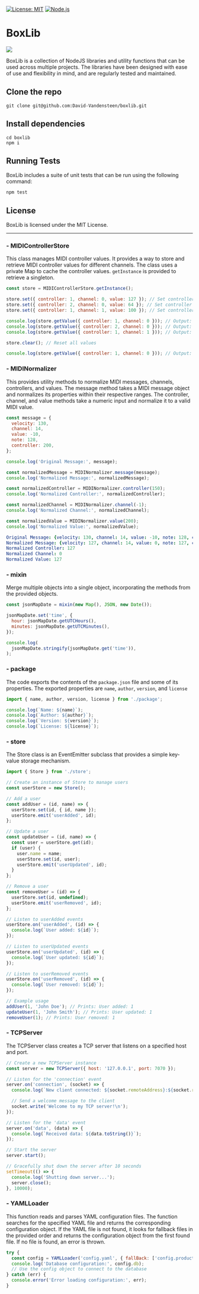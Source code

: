 [![License: MIT](https://img.shields.io/badge/License-MIT-yellow.svg)](https://opensource.org/licenses/MIT)
[![Node.js](https://img.shields.io/badge/Node.js-18.x-green.svg)](https://nodejs.org/en/download/)

# BoxLib
![](https://i.ibb.co/qksp4sZ/boxlib.png)

BoxLib is a collection of NodeJS libraries and utility functions that can be used across multiple projects.
The libraries have been designed with ease of use and flexibility in mind, and are regularly tested and maintained.

## Clone the repo
```
git clone git@github.com:David-Vandensteen/boxlib.git
```

## Install dependencies
```
cd boxlib
npm i
```

## Running Tests
BoxLib includes a suite of unit tests that can be run using the following command:
```
npm test
```

## License
BoxLib is licensed under the MIT License.

***
### - MIDIControllerStore
This class manages MIDI controller values.
It provides a way to store and retrieve MIDI controller values for different channels.
The class uses a private Map to cache the controller values.
`getInstance` is provided to retrieve a singleton.

```javascript
const store = MIDIControllerStore.getInstance();

store.set({ controller: 1, channel: 0, value: 127 }); // Set controller 1 on channel 0 to 127
store.set({ controller: 2, channel: 0, value: 64 }); // Set controller 2 on channel 0 to 64
store.set({ controller: 1, channel: 1, value: 100 }); // Set controller 1 on channel 1 to 100

console.log(store.getValue({ controller: 1, channel: 0 })); // Output: 127
console.log(store.getValue({ controller: 2, channel: 0 })); // Output: 64
console.log(store.getValue({ controller: 1, channel: 1 })); // Output: 100

store.clear(); // Reset all values

console.log(store.getValue({ controller: 1, channel: 0 })); // Output: 0 (default value)
```

### - MIDINormalizer
This provides utility methods to normalize MIDI messages, channels, controllers, and values.
The message method takes a MIDI message object and normalizes its properties within their respective ranges.
The controller, channel, and value methods take a numeric input and normalize it to a valid MIDI value.

```javascript
const message = {
  velocity: 130,
  channel: 14,
  value: -10,
  note: 128,
  controller: 200,
};

console.log('Original Message:', message);

const normalizedMessage = MIDINormalizer.message(message);
console.log('Normalized Message:', normalizedMessage);

const normalizedController = MIDINormalizer.controller(150);
console.log('Normalized Controller:', normalizedController);

const normalizedChannel = MIDINormalizer.channel(-1);
console.log('Normalized Channel:', normalizedChannel);

const normalizedValue = MIDINormalizer.value(200);
console.log('Normalized Value:', normalizedValue);
```
```yaml
Original Message: {velocity: 130, channel: 14, value: -10, note: 128, controller: 200}
Normalized Message: {velocity: 127, channel: 14, value: 0, note: 127, controller: 127}
Normalized Controller: 127
Normalized Channel: 0
Normalized Value: 127
```

### - mixin
Merge multiple objects into a single object, incorporating the methods from the provided objects.
```javascript
const jsonMapDate = mixin(new Map(), JSON, new Date());

jsonMapDate.set('time', {
  hour: jsonMapDate.getUTCHours(),
  minutes: jsonMapDate.getUTCMinutes(),
});

console.log(
  jsonMapDate.stringify(jsonMapDate.get('time')),
);
```

### - package
The code exports the contents of the `package.json` file and some of its properties.
The exported properties are `name`, `author`, `version`, and `license`
```javascript
import { name, author, version, license } from './package';

console.log(`Name: ${name}`);
console.log(`Author: ${author}`);
console.log(`Version: ${version}`);
console.log(`License: ${license}`);
```

### - store
The Store class is an EventEmitter subclass that provides a simple key-value storage mechanism.
```javascript
import { Store } from './store';

// Create an instance of Store to manage users
const userStore = new Store();

// Add a user
const addUser = (id, name) => {
  userStore.set(id, { id, name });
  userStore.emit('userAdded', id);
};

// Update a user
const updateUser = (id, name) => {
  const user = userStore.get(id);
  if (user) {
    user.name = name;
    userStore.set(id, user);
    userStore.emit('userUpdated', id);
  }
};

// Remove a user
const removeUser = (id) => {
  userStore.set(id, undefined);
  userStore.emit('userRemoved', id);
};

// Listen to userAdded events
userStore.on('userAdded', (id) => {
  console.log(`User added: ${id}`);
});

// Listen to userUpdated events
userStore.on('userUpdated', (id) => {
  console.log(`User updated: ${id}`);
});

// Listen to userRemoved events
userStore.on('userRemoved', (id) => {
  console.log(`User removed: ${id}`);
});

// Example usage
addUser(1, 'John Doe'); // Prints: User added: 1
updateUser(1, 'John Smith'); // Prints: User updated: 1
removeUser(1); // Prints: User removed: 1
```

### - TCPServer
The TCPServer class creates a TCP server that listens on a specified host and port.
```javascript
// Create a new TCPServer instance
const server = new TCPServer({ host: '127.0.0.1', port: 7070 });

// Listen for the 'connection' event
server.on('connection', (socket) => {
  console.log(`New client connected: ${socket.remoteAddress}:${socket.remotePort}`);

  // Send a welcome message to the client
  socket.write('Welcome to my TCP server!\n');
});

// Listen for the 'data' event
server.on('data', (data) => {
  console.log(`Received data: ${data.toString()}`);
});

// Start the server
server.start();

// Gracefully shut down the server after 10 seconds
setTimeout(() => {
  console.log('Shutting down server...');
  server.close();
}, 10000);
```

### - YAMLLoader
This function reads and parses YAML configuration files.
The function searches for the specified YAML file and returns the corresponding configuration object.
If the YAML file is not found, it looks for fallback files in the provided order and returns the configuration object from the first found file.
If no file is found, an error is thrown.

```javascript
try {
  const config = YAMLLoader('config.yaml', { fallBack: ['config.production.yaml', 'config.default.yaml'] });
  console.log('Database configuration:', config.db);
  // Use the config object to connect to the database
} catch (err) {
  console.error('Error loading configuration:', err);
}
```

